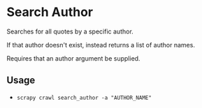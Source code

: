 # Search Author

Searches for all quotes by a specific author.

If that author doesn't exist, instead returns a list of author names.

Requires that an author argument be supplied.

## Usage

- `scrapy crawl search_author -a "AUTHOR_NAME"`
